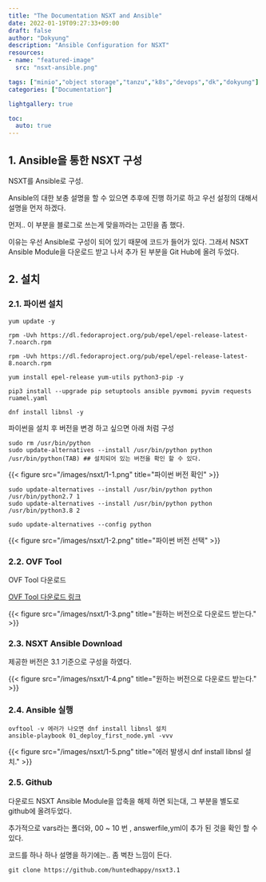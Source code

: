 ```yaml
---
title: "The Documentation NSXT and Ansible"
date: 2022-01-19T09:27:33+09:00
draft: false
author: "Dokyung"
description: "Ansible Configuration for NSXT"
resources:
- name: "featured-image"
  src: "nsxt-ansible.png"

tags: ["minio","object storage","tanzu","k8s","devops","dk","dokyung"]
categories: ["Documentation"]

lightgallery: true

toc:
  auto: true
---
```



## 1. Ansible을 통한 NSXT 구성
NSXT를 Ansible로 구성.

Ansible의 대한 보충 설명을 할 수 있으면 추후에 진행 하기로 하고 우선 설정의 대해서 설명을 먼저 하겠다.

먼저.. 이 부분을 블로그로 쓰는게 맞을까라는 고민을 좀 했다. 

이유는 우선 Ansible로 구성이 되어 있기 때문에 코드가 들어가 있다. 그래서 NSXT Ansible Module을 다운로드 받고 나서 추가 된 부분을 Git Hub에 올려 두었다.

## 2. 설치

### 2.1. 파이썬 설치

```shell
yum update -y

rpm -Uvh https://dl.fedoraproject.org/pub/epel/epel-release-latest-7.noarch.rpm

rpm -Uvh https://dl.fedoraproject.org/pub/epel/epel-release-latest-8.noarch.rpm

yum install epel-release yum-utils python3-pip -y

pip3 install --upgrade pip setuptools ansible pyvmomi pyvim requests ruamel.yaml

dnf install libnsl -y
```

파이썬을 설치 후 버전을 변경 하고 싶으면 아래 처럼 구성
```shell
sudo rm /usr/bin/python
sudo update-alternatives --install /usr/bin/python python /usr/bin/python(TAB) ## 설치되어 있는 버전을 확인 할 수 있다.
```
{{< figure src="/images/nsxt/1-1.png" title="파이썬 버전 확인" >}}

```shell
sudo update-alternatives --install /usr/bin/python python /usr/bin/python2.7 1
sudo update-alternatives --install /usr/bin/python python /usr/bin/python3.8 2

sudo update-alternatives --config python
```
{{< figure src="/images/nsxt/1-2.png" title="파이썬 버전 선택" >}}


### 2.2. OVF Tool
OVF Tool 다운로드

[<i class="fas fa-link"></i> OVF Tool 다운로드 링크](https://developer.vmware.com/web/tool/4.4.0/ovf)

{{< figure src="/images/nsxt/1-3.png" title="원하는 버전으로 다운로드 받는다." >}}

### 2.3. NSXT Ansible Download

제공한 버전은 3.1 기준으로 구성을 하였다.

{{< figure src="/images/nsxt/1-4.png" title="원하는 버전으로 다운로드 받는다." >}}

### 2.4. Ansible 실행
```shell
ovftool -v 에러가 나오면 dnf install libnsl 설치
ansible-playbook 01_deploy_first_node.yml -vvv
```
{{< figure src="/images/nsxt/1-5.png" title="에러 발생시 dnf install libnsl 설치." >}}

### 2.5. Github

다운로드 NSXT Ansible Module을 압축을 해제 하면 되는대, 그 부분을 별도로 github에 올려두었다.

추가적으로 vars라는 폴더와, 00 ~ 10 번 , answerfile,yml이 추가 된 것을 확인 할 수 있다.

코드를 하나 하나 설명을 하기에는.. 좀 벅찬 느낌이 든다.

```shell
git clone https://github.com/huntedhappy/nsxt3.1
```